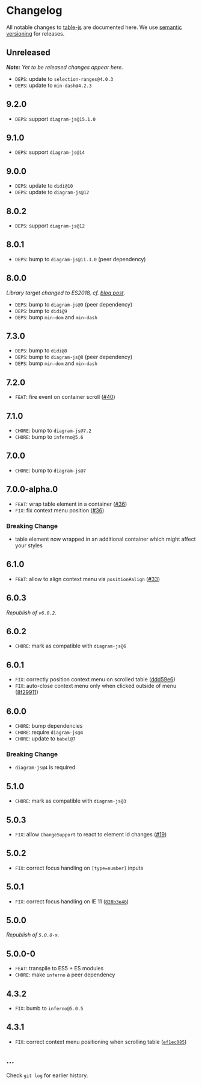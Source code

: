 # Changelog

All notable changes to [table-js](https://github.com/bpmn-io/table-js) are documented here. We use [semantic versioning](http://semver.org/) for releases.

## Unreleased

___Note:__ Yet to be released changes appear here._

* `DEPS`: update to `selection-ranges@4.0.3`
* `DEPS`: update to `min-dash@4.2.3`

## 9.2.0

* `DEPS`: support `diagram-js@15.1.0`

## 9.1.0

* `DEPS`: support `diagram-js@14`

## 9.0.0

* `DEPS`: update to `didi@10`
* `DEPS`: update to `diagram-js@12`

## 8.0.2

* `DEPS`: support `diagram-js@12`

## 8.0.1

* `DEPS`: bump to `diagram-js@11.3.0` (peer dependency)

## 8.0.0

_Library target changed to ES2018, cf. [blog post](https://bpmn.io/blog/posts/2022-migration-to-es2018.html)._

* `DEPS`: bump to `diagram-js@9` (peer dependency)
* `DEPS`: bump to `didi@9`
* `DEPS`: bump `min-dom` and `min-dash`

## 7.3.0

* `DEPS`: bump to `didi@8`
* `DEPS`: bump to `diagram-js@8` (peer dependency)
* `DEPS`: bump `min-dom` and `min-dash`

## 7.2.0

* `FEAT`: fire event on container scroll ([#40](https://github.com/bpmn-io/table-js/pull/40))

## 7.1.0

* `CHORE`: bump to `diagram-js@7.2`
* `CHORE`: bump to `inferno@5.6`

## 7.0.0

* `CHORE`: bump to `diagram-js@7`

## 7.0.0-alpha.0

* `FEAT`: wrap table element in a container ([#36](https://github.com/bpmn-io/table-js/pull/36))
* `FIX`: fix context menu position ([#36](https://github.com/bpmn-io/table-js/pull/36))

### Breaking Change

* table element now wrapped in an additional container which might affect your styles

## 6.1.0

* `FEAT`: allow to align context menu via `position#align` ([#33](https://github.com/bpmn-io/table-js/pull/33))

## 6.0.3

_Republish of `v6.0.2`._

## 6.0.2

* `CHORE`: mark as compatible with `diagram-js@6`

## 6.0.1

* `FIX`: correctly position context menu on scrolled table ([ddd59e6](https://github.com/bpmn-io/table-js/commit/ddd59e6009a30422732eae56f0dee7466f99943a))
* `FIX`: auto-close context menu only when clicked outside of menu ([8f29911](https://github.com/bpmn-io/table-js/commit/8f29911d5ee7152552661f78aaa77a784ad38712))

## 6.0.0

* `CHORE`: bump dependencies
* `CHORE`: require `diagram-js@4`
* `CHORE`: update to `babel@7`

### Breaking Change

* `diagram-js@4` is required

## 5.1.0

* `CHORE`: mark as compatible with `diagram-js@3`

## 5.0.3

* `FIX`: allow `ChangeSupport` to react to element id changes ([#19](https://github.com/bpmn-io/table-js/issues/19))

## 5.0.2

* `FIX`: correct focus handling on `[type=number]` inputs

## 5.0.1

* `FIX`: correct focus handling on IE 11 ([`828b3e46`](https://github.com/bpmn-io/table-js/commit/828b3e4656d1ae2d749ed3ab2e447d6388bd634e))

## 5.0.0

_Republish of `5.0.0-x`._

## 5.0.0-0

* `FEAT`: transpile to ES5 + ES modules
* `CHORE`: make `inferno` a peer dependency

## 4.3.2

* `FIX`: bumb to `inferno@5.0.5`

## 4.3.1

* `FIX`: correct context menu positioning when scrolling table ([`ef1ec085`](https://github.com/bpmn-io/table-js/commit/ef1ec08579125f8b70988173fd27166970f243f9))

## ...

Check `git log` for earlier history.
